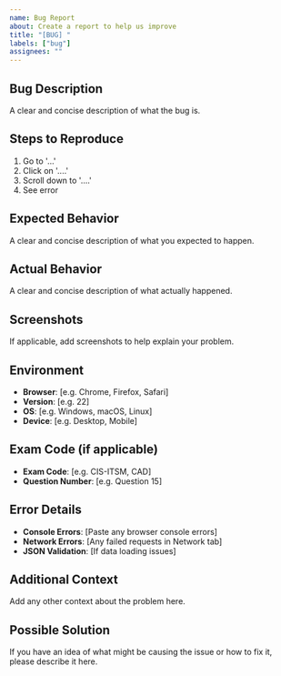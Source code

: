 ```yaml
---
name: Bug Report
about: Create a report to help us improve
title: "[BUG] "
labels: ["bug"]
assignees: ""
---
```


## Bug Description

A clear and concise description of what the bug is.

## Steps to Reproduce

1. Go to '...'
2. Click on '....'
3. Scroll down to '....'
4. See error

## Expected Behavior

A clear and concise description of what you expected to happen.

## Actual Behavior

A clear and concise description of what actually happened.

## Screenshots

If applicable, add screenshots to help explain your problem.

## Environment

- **Browser**: [e.g. Chrome, Firefox, Safari]
- **Version**: [e.g. 22]
- **OS**: [e.g. Windows, macOS, Linux]
- **Device**: [e.g. Desktop, Mobile]

## Exam Code (if applicable)

- **Exam Code**: [e.g. CIS-ITSM, CAD]
- **Question Number**: [e.g. Question 15]

## Error Details

- **Console Errors**: [Paste any browser console errors]
- **Network Errors**: [Any failed requests in Network tab]
- **JSON Validation**: [If data loading issues]

## Additional Context

Add any other context about the problem here.

## Possible Solution

If you have an idea of what might be causing the issue or how to fix it, please describe it here.
